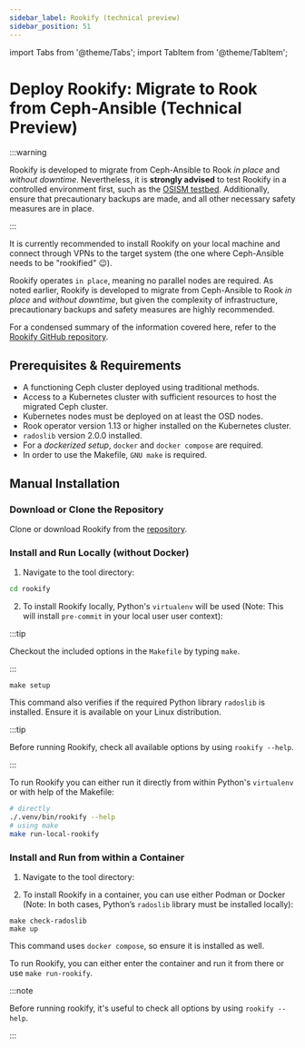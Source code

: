 ```yaml
---
sidebar_label: Rookify (technical preview)
sidebar_position: 51
---
```


import Tabs from '@theme/Tabs';
import TabItem from '@theme/TabItem';

# Deploy Rookify: Migrate to Rook from Ceph-Ansible (Technical Preview)

:::warning

Rookify is developed to migrate from Ceph-Ansible to Rook _in place_ and _without downtime_.
Nevertheless, it is **strongly advised** to test Rookify in a controlled environment first, such as the [OSISM testbed](https://github.com/osism/testbed). Additionally, ensure that precautionary backups are made, and all other necessary safety measures are in place.

:::

It is currently recommended to install Rookify on your local machine and connect through VPNs to the target system (the one where Ceph-Ansible needs to be "rookified" 😉).

Rookify operates `in place`, meaning no parallel nodes are required. As noted earlier, Rookify is developed to migrate from Ceph-Ansible to Rook _in place_ and _without downtime_, but given the complexity of infrastructure, precautionary backups and safety measures are highly recommended.

For a condensed summary of the information covered here, refer to the [Rookify GitHub repository](https://github.com/SovereignCloudStack/rookify).

## Prerequisites & Requirements

- A functioning Ceph cluster deployed using traditional methods.
- Access to a Kubernetes cluster with sufficient resources to host the migrated Ceph cluster.
- Kubernetes nodes must be deployed on at least the OSD nodes.
- Rook operator version 1.13 or higher installed on the Kubernetes cluster.
- `radoslib` version 2.0.0 installed.
- For a _dockerized setup_, `docker` and `docker compose` are required.
- In order to use the Makefile, `GNU make` is required.

## Manual Installation

### Download or Clone the Repository

Clone or download Rookify from the [repository](https://github.com/SovereignCloudStack/rookify).

### Install and Run Locally (without Docker)

1.  Navigate to the tool directory:

```bash
cd rookify
```

2. To install Rookify locally, Python's `virtualenv` will be used (Note: This will install `pre-commit` in your local user user context):

:::tip

Checkout the included options in the `Makefile` by typing `make`.

:::

```
make setup
```

This command also verifies if the required Python library `radoslib` is installed. Ensure it is available on your Linux distribution.

:::tip

Before running Rookify, check all available options by using `rookify --help`.

:::

To run Rookify you can either run it directly from within Python's `virtualenv` or with help of the Makefile:

```bash
# directly
./.venv/bin/rookify --help
# using make
make run-local-rookify
```

### Install and Run from within a Container

1. Navigate to the tool directory:

2. To install Rookify in a container, you can use either Podman or Docker (Note: In both cases, Python’s `radoslib` library must be installed locally):

```
make check-radoslib
make up
```

This command uses `docker compose`, so ensure it is installed as well.

To run Rookify, you can either enter the container and run it from there or use `make run-rookify`.

:::note

Before running rookify, it's useful to check all options by using `rookify --help`.

:::
